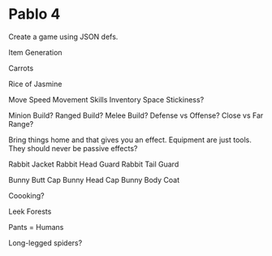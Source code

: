 # Pablo 4

Create a game using JSON defs.


Item Generation

Carrots

Rice of Jasmine



Move Speed
Movement Skills
Inventory Space
Stickiness?


Minion Build?
Ranged Build?
Melee Build?
Defense vs Offense?
Close vs Far Range?

Bring things home and that gives you an effect.
Equipment are just tools. They should never be passive effects?



Rabbit Jacket
Rabbit Head Guard
Rabbit Tail Guard

Bunny Butt Cap
Bunny Head Cap
Bunny Body Coat



Coooking?


Leek Forests

Pants = Humans

Long-legged spiders?


